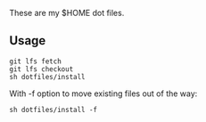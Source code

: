 These are my $HOME dot files.

Usage
-----
```
git lfs fetch
git lfs checkout
sh dotfiles/install
```

With -f option to move existing files out of the way:
```
sh dotfiles/install -f
```
